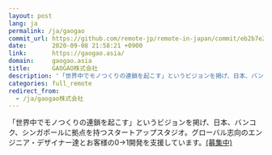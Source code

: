 ```yaml
---
layout: post
lang: ja
permalink: /ja/gaogao
commit_url: https://github.com/remote-jp/remote-in-japan/commit/eb2b7e256fa66cde2b4cfe2453ceebfd3ef591e9
date:       2020-09-08 21:58:21 +0900
link:       https://gaogao.asia/
domain:     gaogao.asia
title:      GAOGAO株式会社
description: '「世界中でモノつくりの連鎖を起こす」というビジョンを掲げ、日本、バンコク、シンガポールに拠点を持つスタートアップスタジオ。グローバル志向のエンジニア・デザイナー達とお客様の0→1開発を支援しています。(募集中)'
categories: full_remote
redirect_from:
  - /ja/gaogao株式会社
---
```


<p>「世界中でモノつくりの連鎖を起こす」というビジョンを掲げ、日本、バンコク、シンガポールに拠点を持つスタートアップスタジオ。グローバル志向のエンジニア・デザイナー達とお客様の0→1開発を支援しています。<a href="https://www.notion.so/GAOGAO-d20955d0b5344497b27b3b4d25b67476">(募集中)</a></p>
